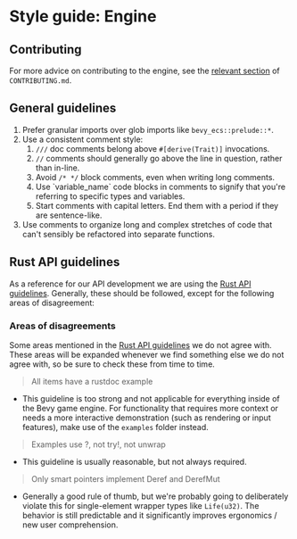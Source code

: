 # Style guide: Engine

## Contributing

For more advice on contributing to the engine, see the [relevant section](../../CONTRIBUTING.md#Contributing-your-own-ideas) of `CONTRIBUTING.md`.

## General guidelines

1. Prefer granular imports over glob imports like `bevy_ecs::prelude::*`.
2. Use a consistent comment style:
   1. `///` doc comments belong above `#[derive(Trait)]` invocations.
   2. `//` comments should generally go above the line in question, rather than in-line.
   3. Avoid `/* */` block comments, even when writing long comments.
   4. Use \`variable_name\` code blocks in comments to signify that you're referring to specific types and variables.
   5. Start comments with capital letters. End them with a period if they are sentence-like.
3. Use comments to organize long and complex stretches of code that can't sensibly be refactored into separate functions.

## Rust API guidelines

As a reference for our API development we are using the [Rust API guidelines][Rust API guidelines]. Generally, these should be followed, except for the following areas of disagreement:

### Areas of disagreements
Some areas mentioned in the [Rust API guidelines][Rust API guidelines] we do not agree with. These areas will be expanded whenever we find something else we do not agree with, so be sure to check these from time to time.

> All items have a rustdoc example

- This guideline is too strong and not applicable for everything inside of the Bevy game engine. For functionality that requires more context or needs a more interactive demonstration (such as rendering or input features), make use of the `examples` folder instead.

> Examples use ?, not try!, not unwrap

- This guideline is usually reasonable, but not always required.

> Only smart pointers implement Deref and DerefMut

- Generally a good rule of thumb, but we're probably going to deliberately violate this for single-element wrapper types like `Life(u32)`. The behavior is still predictable and it significantly improves ergonomics / new user comprehension.

[Rust API guidelines]: https://rust-lang.github.io/api-guidelines/about.html
